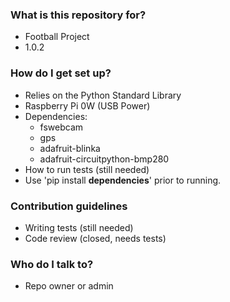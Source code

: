 ### What is this repository for? ###

* Football Project
* 1.0.2

### How do I get set up? ###

* Relies on the Python Standard Library
* Raspberry Pi 0W (USB Power)
* Dependencies:
   * fswebcam
   * gps
   * adafruit-blinka
   * adafruit-circuitpython-bmp280
* How to run tests (still needed)
* Use 'pip install **dependencies**' prior to running.

### Contribution guidelines ###

* Writing tests (still needed)
* Code review (closed, needs tests)

### Who do I talk to? ###

* Repo owner or admin
